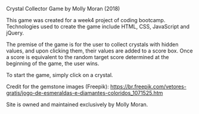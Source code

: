 Crystal Collector Game
by Molly Moran (2018)

This game was created for a week4 project of coding bootcamp. Technologies used to create the game include HTML, CSS, JavaScript and jQuery.

The premise of the game is for the user to collect crystals with hidden values, and upon clicking them, their values are added to a score box. Once a score is equivalent to the random target score determined at the beginning of the game, the user wins.

To start the game, simply click on a crystal.

Credit for the gemstone images (Freepik):
https://br.freepik.com/vetores-gratis/jogo-de-esmeraldas-e-diamantes-coloridos_1071525.htm

Site is owned and maintained exclusively by Molly Moran.
